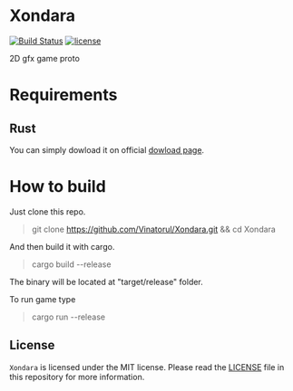 # Xondara

[![Build Status](https://travis-ci.org/Vinatorul/Xondara.svg?branch=master)](https://travis-ci.org/Vinatorul/Xondara)
[![license](http://img.shields.io/badge/license-MIT-blue.svg)](https://github.com/Vinatorul/Xondara/blob/master/LICENSE)

2D gfx game proto

# Requirements

## Rust

You can simply dowload it on official [dowload page](https://www.rust-lang.org/downloads.html).

# How to build

Just clone this repo.

> git clone https://github.com/Vinatorul/Xondara.git && cd Xondara

And then build it with cargo.

> cargo build --release

The binary will be located at "target/release" folder.

To run game type 

> cargo run --release

## License
`Xondara` is licensed under the MIT license. Please read the [LICENSE](https://github.com/Vinatorul/Xondara/blob/master/LICENSE) file in this repository for more information.
